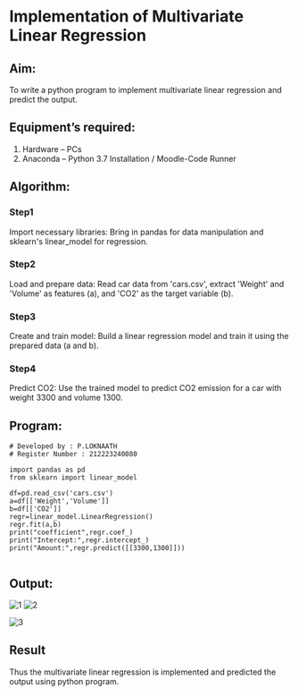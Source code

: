 # Implementation of Multivariate Linear Regression
## Aim:
To write a python program to implement multivariate linear regression and predict the output.
## Equipment’s required:
1.	Hardware – PCs
2.	Anaconda – Python 3.7 Installation / Moodle-Code Runner
## Algorithm:
### Step1
Import necessary libraries: Bring in pandas for data manipulation and sklearn's linear_model for regression.
### Step2
Load and prepare data: Read car data from 'cars.csv', extract 'Weight' and 'Volume' as features (a), and 'CO2' as the target variable (b).

### Step3
Create and train model: Build a linear regression model and train it using the prepared data (a and b).

### Step4
Predict CO2: Use the trained model to predict CO2 emission for a car with weight 3300 and volume 1300.

## Program:
```
# Developed by : P.LOKNAATH
# Register Number : 212223240080
 
import pandas as pd
from sklearn import linear_model

df=pd.read_csv('cars.csv')
a=df[['Weight','Volume']]
b=df[['CO2']]
regr=linear_model.LinearRegression()
regr.fit(a,b)
print("coefficient",regr.coef_)
print("Intercept:",regr.intercept_)
print("Amount:",regr.predict([[3300,1300]]))


```
## Output:
![1](https://github.com/Loknaath-sec/Multivariate-Linear-Regression/assets/145742558/41b0ce3f-c002-445c-9e67-78a43a36a4cb)
![2](https://github.com/Loknaath-sec/Multivariate-Linear-Regression/assets/145742558/899c767a-3125-4284-8cd1-ea17e753e8f1)

![3](https://github.com/Loknaath-sec/Multivariate-Linear-Regression/assets/145742558/17fcea4b-d2c6-4357-b25b-e23d50958fe7)


## Result
Thus the multivariate linear regression is implemented and predicted the output using python program.
